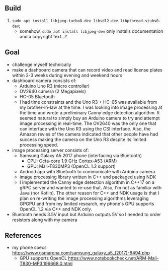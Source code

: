 Build
-----
1. `sudo apt install libjpeg-turbo8-dev libsdl2-dev libpthread-stubs0-dev`;
    - somehow, `sudo apt install libjpeg-dev` only installs documentation and
      a copyright text...?

Goal
----
- challenge myself technically
- make a dashboard camera that can record video and read license plates within
  2-3 weeks during evening and weekend hours
- dashboard camera consists of:
    - Arduino Uno R3 (micro controller)
    - OV2640 camera (2 Megapixels)
    - HC-05 Bluetooth
    * I had time constraints and the Uno R3 + HC-05 was available from my
      brother-in-law at the time. I was looking into image processing at the
      time and wrote a preliminary Canny edge detection algorithm. It seemed
      natural to simply buy an Arduino camera to try and attempt image
      processing in real-time. The OV2640 was the only one that can interface
      with the Uno R3 using the CSI interface. Also, the Amazon revies of the
      camera indicated that other people have had success making the camera on
      the Uno R3 despite its limited processing speed.
- image processing server consists of:
    - Samsung Galaxy A5 2017 phone (interfacing via Bluetooth)
        - CPU: Octa-core 1.9 GHz Cortex-A53 (ARM)
        - GPU: Mali-T830MP3 (OpenCL 1.2 support)
    - Android app with Bluetooth to communicate with Arduino camera
    - image processing library written in C++ and packaged using NDK
    * I implemented the Canny edge detection algorithm in C++17 on a gRPC
      server and wanted to re-use that. Also, I'm not as familiar with Java
      (nor Kotlin). The other reason for C++ and NDK usage is that I plan on
      re-writing the image processing algorithms leveraging GPGPU and from my
      limited research, my phone's GPU supports OpenCL 1.2 via C++ and NDK
      only.
- Bluetooth needs 3.5V input but Arduino outputs 5V so I needed to order
  resistors along with my camera

References
----------
- my phone specs https://www.gsmarena.com/samsung_galaxy_a5_(2017)-8494.php
    - GPU supports OpenCL https://www.notebookcheck.net/ARM-Mali-T830-MP3.196668.0.html

